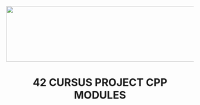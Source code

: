 <img src="https://i.imgur.com/TvlDmPS.png" width="1500" height="150">
<div align="center">
  <h1>42 CURSUS PROJECT CPP MODULES</h1>
</div>
